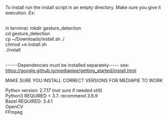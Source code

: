 To install run the install script in an empty directory.
Make sure you give it execution. 
Ex: <br /> <br />

in terminal:
mkdir gesture_detection <br />
cd gesture_detection <br />
cp ~/Downloads/install.sh ./ <br />
chmod +e install.sh <br />
./install <br /> <br />

------Dependencies must be installed separately-----
see: https://google.github.io/mediapipe/getting_started/install.html

MAKE SURE YOU INSTALL CORRECT VERSIONS FOR MEDIAPIE TO WORK

Python version: 2.7.17 (not sure if needed still) <br />
Python3 REQUIRED < 3.7. recommend 3.6.9 <br />
Bazel REQUIRED: 3.4.1 <br />
OpenCV <br />
FFmpeg <br />